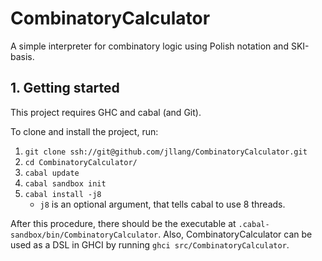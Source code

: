 # CombinatoryCalculator
A simple interpreter for combinatory logic using Polish notation and SKI-basis.

## 1. Getting started

This project requires GHC and cabal (and Git).

To clone and install the project, run:
1. `git clone ssh://git@github.com/jllang/CombinatoryCalculator.git`
2. `cd CombinatoryCalculator/`
3. `cabal update`
4. `cabal sandbox init`
5. `cabal install -j8`
   * `j8` is an optional argument, that tells cabal to use 8 threads.

After this procedure, there should be the executable at
`.cabal-sandbox/bin/CombinatoryCalculator`. Also, CombinatoryCalculator can be
used as a DSL in GHCI by running `ghci src/CombinatoryCalculator`.
